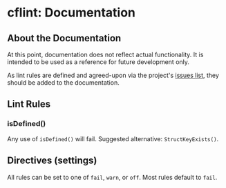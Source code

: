 cflint: Documentation
=====================

## About the Documentation

At this point, documentation does not reflect actual functionality. It is intended to be used as a reference for future development only. 

As lint rules are defined and agreed-upon via the project's [issues list](https://github.com/russplaysguitar/cflint/issues), they should be added to the documentation. 

## Lint Rules

### isDefined()

Any use of `isDefined()` will fail. Suggested alternative: `StructKeyExists()`. 

## Directives (settings)

All rules can be set to one of `fail`, `warn`, or `off`. Most rules default to `fail`. 